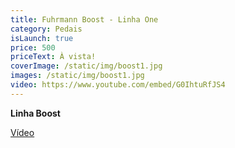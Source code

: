 ```yaml
---
title: Fuhrmann Boost - Linha One
category: Pedais
isLaunch: true
price: 500
priceText: À vista!
coverImage: /static/img/boost1.jpg
images: /static/img/boost1.jpg
video: https://www.youtube.com/embed/G0IhtuRfJS4
---
```

**Linha Boost**

[Vídeo](https://www.youtube.com/watch?v=G0IhtuRfJS4)